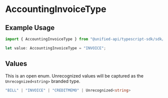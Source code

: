# AccountingInvoiceType

## Example Usage

```typescript
import { AccountingInvoiceType } from "@unified-api/typescript-sdk/sdk/models/shared";

let value: AccountingInvoiceType = "INVOICE";
```

## Values

This is an open enum. Unrecognized values will be captured as the `Unrecognized<string>` branded type.

```typescript
"BILL" | "INVOICE" | "CREDITMEMO" | Unrecognized<string>
```